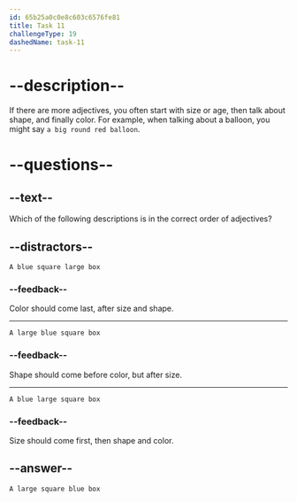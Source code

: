 ```yaml
---
id: 65b25a0c0e8c603c6576fe81
title: Task 11
challengeType: 19
dashedName: task-11
---
```


# --description--

If there are more adjectives, you often start with size or age, then talk about shape, and finally color. For example, when talking about a balloon, you might say `a big round red balloon`.

# --questions--

## --text--

Which of the following descriptions is in the correct order of adjectives?

## --distractors--

`A blue square large box`

### --feedback--

Color should come last, after size and shape.

---

`A large blue square box`

### --feedback--

Shape should come before color, but after size.

---

`A blue large square box`

### --feedback--

Size should come first, then shape and color.

## --answer--

`A large square blue box`

